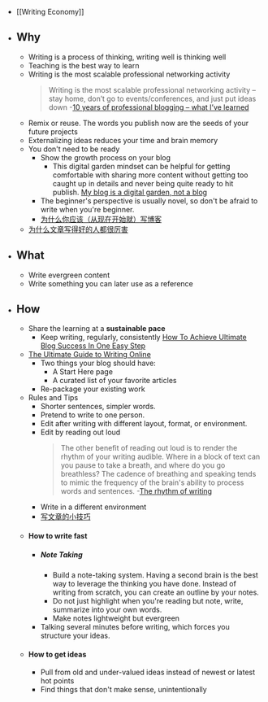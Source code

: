 - [[Writing Economy]]
- ## Why
	- Writing is a process of thinking, writing well is thinking well
	- Teaching is the best way to learn
	- Writing is the most scalable professional networking activity
	  > Writing is the most scalable professional networking activity – stay home, don’t go to events/conferences, and just put ideas down -[10 years of professional blogging – what I’ve learned](https://andrewchen.com/professional-blogging/)
	- Remix or reuse. The words you publish now are the seeds of your future projects
	- Externalizing ideas reduces your time and brain memory
	- You don't need to be ready
		- Show the growth process on your blog
			- This digital garden mindset can be helpful for getting comfortable with sharing more content without getting too caught up in details and never being quite ready to hit publish. [My blog is a digital garden, not a blog](https://joelhooks.com/digital-garden)
		- The beginner's perspective is usually novel, so don't be afraid to write when you're beginner.
		- [为什么你应该（从现在开始就）写博客](http://mindhacks.cn/2009/02/15/why-you-should-start-blogging-now/)
	- [为什么文章写得好的人都很厉害](https://geekplux.com/posts/why-those-who-write-great-articles-is-so-powerful)
- ## What
	- Write evergreen content
	- Write something you can later use as a reference
- ## How
	- Share the learning at a **sustainable pace**
		- Keep writing, regularly, consistently [How To Achieve Ultimate Blog Success In One Easy Step](https://blog.codinghorror.com/how-to-achieve-ultimate-blog-success-in-one-easy-step/)
	- [The Ultimate Guide to Writing Online](https://perell.com/essay/the-ultimate-guide-to-writing-online/)
		- Two things your blog should have:
			- A Start Here page
			- A curated list of your favorite articles
		- Re-package your existing work
	- Rules and Tips
		- Shorter sentences, simpler words.
		- Pretend to write to one person.
		- Edit after writing with different layout, format, or environment.
		- Edit by reading out loud
		  > The other benefit of reading out loud is to render the rhythm of your writing audible. Where in a block of text can you pause to take a breath, and where do you go breathless? The cadence of breathing and speaking tends to mimic the frequency of the brain's ability to process words and sentences.  -[The rhythm of writing](https://www.eugenewei.com/blog/2017/7/20/the-rhythm-of-writing)
		- Write in a different environment
		- [写文章的小技巧](https://geekplux.com/posts/writing-skills)
	- #### How to write fast
		- ##### Note Taking
			- Build a note-taking system. Having a second brain is the best way to leverage the thinking you have done. Instead of writing from scratch, you can create an outline by your notes.
			- Do not just highlight when you're reading  but note, write, summarize into your own words.
			- Make notes lightweight but evergreen
		- Talking several minutes before writing, which forces you structure your ideas.
	- #### How to get ideas
		- Pull from old and under-valued ideas instead of newest or latest hot points
		- Find things that don't make sense, unintentionally